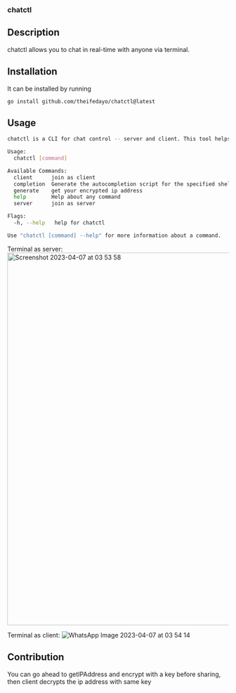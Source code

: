 ### chatctl

## Description
chatctl allows you to chat in real-time with anyone via terminal.

## Installation

It can be installed by running

```
go install github.com/theifedayo/chatctl@latest 
```

## Usage
```bash
chatctl is a CLI for chat control -- server and client. This tool helps to send message across ips via command line interfaces - terminal, command prompt

Usage:
  chatctl [command]

Available Commands:
  client      join as client
  completion  Generate the autocompletion script for the specified shell
  generate    get your encrypted ip address
  help        Help about any command
  server      join as server

Flags:
  -h, --help   help for chatctl

Use "chatctl [command] --help" for more information about a command.
```
Terminal as server:
<img width="848" alt="Screenshot 2023-04-07 at 03 53 58" src="https://user-images.githubusercontent.com/47679952/230531757-7ba7b902-f191-4807-8c4d-0f72213293fa.png">


Terminal as client:
![WhatsApp Image 2023-04-07 at 03 54 14](https://user-images.githubusercontent.com/47679952/230531840-896a990e-456d-4159-8848-02db415fab55.jpeg)

## Contribution
You can go ahead to getIPAddress and encrypt with a key before sharing, then client decrypts the ip address with same key